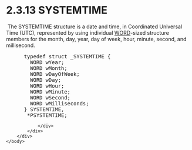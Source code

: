 <html dir="LTR" xmlns:mshelp="http://msdn.microsoft.com/mshelp" xmlns:ddue="http://ddue.schemas.microsoft.com/authoring/2003/5" xmlns:xlink="http://www.w3.org/1999/xlink" xmlns:tool="http://www.microsoft.com/tooltip">
    <head>
        <meta http-equiv="Content-Type" content="text/html; CHARSET=utf-8"></meta>
        <meta name="save" content="history"></meta>
        <title>2.3.13 SYSTEMTIME</title>
        <xml>
            <mshelp:toctitle title="2.3.13 SYSTEMTIME"></mshelp:toctitle>
            <mshelp:rltitle title="[MS-DTYP]: SYSTEMTIME"></mshelp:rltitle>
            <mshelp:keyword index="A" term="2fefe8dd-ab48-4e33-a7d5-7171455a9289"></mshelp:keyword>
            <mshelp:attr name="DCSext.ContentType" value="open specification"></mshelp:attr>
            <mshelp:attr name="AssetID" value="2fefe8dd-ab48-4e33-a7d5-7171455a9289"></mshelp:attr>
            <mshelp:attr name="TopicType" value="kbRef"></mshelp:attr>
            <mshelp:attr name="DCSext.Title" value="[MS-DTYP]: SYSTEMTIME" />
        </xml>
    </head>
    <body>
        <div id="header">
            <h1 class="heading">2.3.13 SYSTEMTIME</h1>
        </div>
        <div id="mainSection">
            <div id="mainBody">
                <div id="allHistory" class="saveHistory"></div>
                <div id="sectionSection0" class="section" name="collapseableSection">
                    

<p> The SYSTEMTIME structure is a date and time, in Coordinated
Universal Time (UTC), represented by using individual <a href="f8573df3-a44a-4a50-b070-ac4c3aa78e3c.md">WORD</a>-sized structure
members for the month, day, year, day of week, hour, minute, second, and
millisecond.</p>

<dl>
<dd>
<div><pre> typedef struct _SYSTEMTIME {
   WORD wYear;
   WORD wMonth;
   WORD wDayOfWeek;
   WORD wDay;
   WORD wHour;
   WORD wMinute;
   WORD wSecond;
   WORD wMilliseconds;
 } SYSTEMTIME,
  *PSYSTEMTIME;
</pre></div>
</dd></dl>


                </div>
            </div>
        </div>
    </body>
</html>